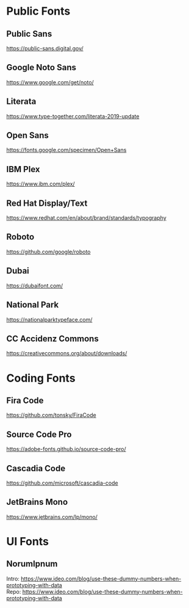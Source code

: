 # Public Fonts

## Public Sans

https://public-sans.digital.gov/

## Google Noto Sans

https://www.google.com/get/noto/

## Literata

https://www.type-together.com/literata-2019-update

## Open Sans

https://fonts.google.com/specimen/Open+Sans

## IBM Plex

https://www.ibm.com/plex/

## Red Hat Display/Text

https://www.redhat.com/en/about/brand/standards/typography

## Roboto

https://github.com/google/roboto

## Dubai

https://dubaifont.com/

## National Park

https://nationalparktypeface.com/

## CC Accidenz Commons

https://creativecommons.org/about/downloads/

# Coding Fonts

## Fira Code

https://github.com/tonsky/FiraCode

## Source Code Pro

https://adobe-fonts.github.io/source-code-pro/

## Cascadia Code

https://github.com/microsoft/cascadia-code

## JetBrains Mono

https://www.jetbrains.com/lp/mono/

# UI Fonts

## NorumIpnum

Intro: https://www.ideo.com/blog/use-these-dummy-numbers-when-prototyping-with-data  
Repo: https://www.ideo.com/blog/use-these-dummy-numbers-when-prototyping-with-data
